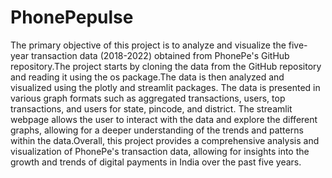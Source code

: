 # PhonePepulse
The primary objective of this project is to analyze and visualize the five-year transaction data (2018-2022) obtained from PhonePe's GitHub repository.The project starts by cloning the data from the GitHub repository and reading it using the os package.The data is then analyzed and visualized using the plotly and streamlit packages. The data is presented in various graph formats such as aggregated transactions, users, top transactions, and users for state, pincode, and district. The streamlit webpage allows the user to interact with the data and explore the different graphs, allowing for a deeper understanding of the trends and patterns within the data.Overall, this project provides a comprehensive analysis and visualization of PhonePe's transaction data, allowing for insights into the growth and trends of digital payments in India over the past five years.


